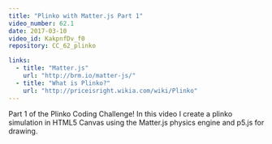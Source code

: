 ```yaml
---
title: "Plinko with Matter.js Part 1"
video_number: 62.1
date: 2017-03-10
video_id: KakpnfDv_f0
repository: CC_62_plinko

links:
  - title: "Matter.js"  
    url: "http://brm.io/matter-js/"
  - title: "What is Plinko?"  
    url: "http://priceisright.wikia.com/wiki/Plinko"
---
```


Part 1 of the Plinko Coding Challenge! In this video I create a plinko simulation in  HTML5 Canvas using the Matter.js physics engine and p5.js for drawing.
